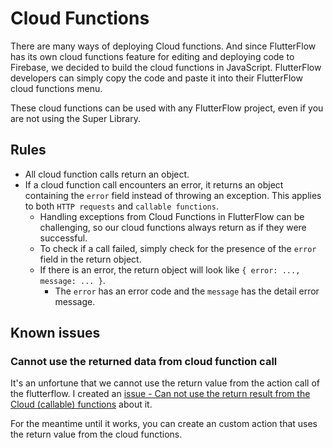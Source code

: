 # Cloud Functions

There are many ways of deploying Cloud functions. And since FlutterFlow has its own cloud functions feature for editing and deploying code to Firebase, we decided to build the cloud functions in JavaScript. FlutterFlow developers can simply copy the code and paste it into their FlutterFlow cloud functions menu.

These cloud functions can be used with any FlutterFlow project, even if you are not using the Super Library.

## Rules

- All cloud function calls return an object.
- If a cloud function call encounters an error, it returns an object containing the `error` field instead of throwing an exception. This applies to both `HTTP requests` and `callable functions`.
  - Handling exceptions from Cloud Functions in FlutterFlow can be challenging, so our cloud functions always return as if they were successful.
  - To check if a call failed, simply check for the presence of the `error` field in the return object.
  - If there is an error, the return object will look like `{ error: ..., message: ... }`.
    - The `error` has an error code and the `message` has the detail error message.



## Known issues


### Cannot use the returned data from cloud function call

It's an unfortune that we cannot use the return value from the action call of the flutterflow. I created an [issue - Can not use the return result from the Cloud (callable) functions](https://github.com/FlutterFlow/flutterflow-issues/issues/4541) about it.

For the meantime until it works, you can create an custom action that uses the return value from the cloud functions.

